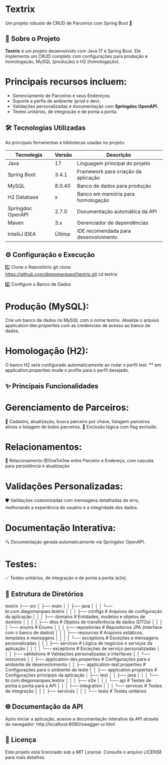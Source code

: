 # Textrix
Um projeto robusto de CRUD de Parceiros com Spring Boot 🚀  

## 📖 Sobre o Projeto
**Textrix** é um projeto desenvolvido com Java 17 e Spring Boot. Ele implementa um CRUD completo com configurações para produção e homologação, MySQL (produção) e H2 (homologação).  

# Principais recursos incluem:  
- Gerenciamento de Parceiros e seus Endereços.  
- Suporte a perfis de ambiente (prod e dev).  
- Validações personalizadas e documentação com **Springdoc OpenAPI**.  
- Testes unitários, de integração e de ponta a ponta.

## 🛠️ Tecnologias Utilizadas
As principais ferramentas e bibliotecas usadas no projeto:  

| Tecnologia             | Versão        | Descrição                            |
|------------------------|---------------|--------------------------------------|
| Java                   | 17            | Linguagem principal do projeto       |
| Spring Boot            | 3.4.1         | Framework para criação da aplicação  |
| MySQL                  | 8.0.40        | Banco de dados para produção         |
| H2 Database            | x             | Banco em memória para homologação    |
| Springdoc OpenAPI      | 2.7.0         | Documentação automática da API       |
| Maven                  | 3.x           | Gerenciador de dependências          |
| IntelliJ IDEA          | Última        | IDE recomendada para desenvolvimento |

## ⚙️ Configuração e Execução

1️⃣ Clone o Repositório 
git clone https://github.com/diegomarquesf/textrix.git
cd textrix

2️⃣ Configure o Banco de Dados
# Produção (MySQL):
Crie um banco de dados no MySQL com o nome textrix.
Atualize o arquivo application-dev.properties com as credenciais de acesso ao banco de dados.
# Homologação (H2):
O banco H2 será configurado automaticamente ao rodar o perfil test.
** em application.properties mude o profile para o perfil desejado.

## ✨ Principais Funcionalidades
# Gerenciamento de Parceiros:
📌 Cadastro, atualização, busca parceiro por chave, listagem parceiros ativos e listagem de todos parceiros.
🚫 Exclusão lógica com flag excluido.
# Relacionamentos:
📍 Relacionamento @OneToOne entre Parceiro e Endereço, com cascata para persistência e atualização.
# Validações Personalizadas:
🛡️ Validações customizadas com mensagens detalhadas de erro, melhorando a experiência do usuário e a integridade dos dados.
# Documentação Interativa:
🔍 Documentação gerada automaticamente via Springdoc OpenAPI.
# Testes:
✅ Testes unitários, de integração e de ponta a ponta (e2e).

## 📄 Estrutura de Diretórios
textrix
├── src
│   ├── main
│   │   ├── java
│   │   │   └── br.com.diegomarques.textrix
│   │   │       ├── configs           # Arquivos de configuração da aplicação
│   │   │       ├── domains           # Entidades, modelos e objetos de domínio
│   │   │       │   ├── dtos          # Objetos de transferência de dados (DTOs)
│   │   │       │   └── enums         # Enums
│   │   │       ├── repositories      # Repositórios JPA (interface com o banco de dados)
│   │   │       ├── resources         # Arquivos estáticos, templates e mensagens
│   │   │       │   └── exceptions    # Exceções e mensagens personalizadas
│   │   │       ├── services          # Lógica de negócios e serviços da aplicação
│   │   │       │   └── exceptions    # Exceções de serviço personalizadas
│   │   │       ├── validations       # Validações personalizadas e interfaces
│   │   └── resources
│   │       ├── application-dev.properties   # Configurações para o ambiente de desenvolvimento
│   │       ├── application-test.properties  # Configurações para o ambiente de teste
│   │       ├── application.properties       # Configurações principais da aplicação
│   ├── test
│   │   ├── java
│   │   │   └── br.com.diegomarques.textrix
│   │   │       ├── e2e
│   │   │           └── api          # Testes de ponta a ponta para a API
│   │   │       ├── integration
│   │   │           └── services     # Testes de integração
│   │   │       ├── services
│   │   │           └── tests        # Testes unitários

## 🌐 Documentação da API
Após iniciar a aplicação, acesse a documentação interativa da API através do navegador:
http://localhost:8080/swagger-ui.html

## 📜 Licença
Este projeto está licenciado sob a MIT License. Consulte o arquivo LICENSE para mais detalhes.
